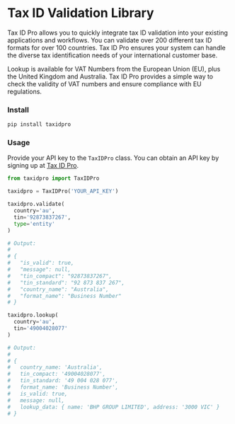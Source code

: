 # Tax ID Validation Library

Tax ID Pro allows you to quickly integrate tax ID validation into your existing applications and workflows. You can validate over 200 different tax ID formats for over 100 countries. Tax ID Pro ensures your system can handle the diverse tax identification needs of your international customer base.

Lookup is available for VAT Numbers from the European Union (EU), plus the United Kingdom and Australia. Tax ID Pro provides a simple way to check the validity of VAT numbers and ensure compliance with EU regulations.

### Install

```bash
pip install taxidpro
```

### Usage

Provide your API key to the `TaxIDPro` class. You can obtain an API key by signing up at [Tax ID Pro](https://taxid.pro/).

```py
from taxidpro import TaxIDPro

taxidpro = TaxIDPro('YOUR_API_KEY')

taxidpro.validate(
  country='au',
  tin='92873837267',
  type='entity'
)

# Output:
#
# {
#   "is_valid": true,
#   "message": null,
#   "tin_compact": "92873837267",
#   "tin_standard": "92 873 837 267",
#   "country_name": "Australia",
#   "format_name": "Business Number"
# }

taxidpro.lookup(
  country='au',
  tin='49004028077'
)

# Output:
#
# {
#   country_name: 'Australia',
#   tin_compact: '49004028077',
#   tin_standard: '49 004 028 077',
#   format_name: 'Business Number',
#   is_valid: true,
#   message: null,
#   lookup_data: { name: 'BHP GROUP LIMITED', address: '3000 VIC' }
# }
```
